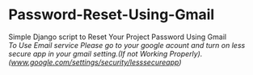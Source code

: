# Password-Reset-Using-Gmail
Simple Django script to Reset Your Project Password Using Gmail <br/>
*To Use Email service Please go to your google acount and turn on less secure app in your gmail setting.(If not Working Properly).<br/>
 (www.google.com/settings/security/lesssecureapp)*
